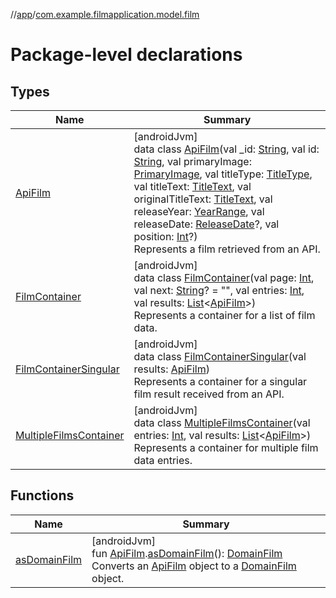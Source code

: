 //[app](../../index.md)/[com.example.filmapplication.model.film](index.md)

# Package-level declarations

## Types

| Name | Summary |
|---|---|
| [ApiFilm](-api-film/index.md) | [androidJvm]<br>data class [ApiFilm](-api-film/index.md)(val _id: [String](https://kotlinlang.org/api/latest/jvm/stdlib/kotlin/-string/index.html), val id: [String](https://kotlinlang.org/api/latest/jvm/stdlib/kotlin/-string/index.html), val primaryImage: [PrimaryImage](../[root]/-primary-image/index.md), val titleType: [TitleType](../[root]/-title-type/index.md), val titleText: [TitleText](../[root]/-title-text/index.md), val originalTitleText: [TitleText](../[root]/-title-text/index.md), val releaseYear: [YearRange](../[root]/-year-range/index.md), val releaseDate: [ReleaseDate](../[root]/-release-date/index.md)?, val position: [Int](https://kotlinlang.org/api/latest/jvm/stdlib/kotlin/-int/index.html)?)<br>Represents a film retrieved from an API. |
| [FilmContainer](-film-container/index.md) | [androidJvm]<br>data class [FilmContainer](-film-container/index.md)(val page: [Int](https://kotlinlang.org/api/latest/jvm/stdlib/kotlin/-int/index.html), val next: [String](https://kotlinlang.org/api/latest/jvm/stdlib/kotlin/-string/index.html)? = &quot;&quot;, val entries: [Int](https://kotlinlang.org/api/latest/jvm/stdlib/kotlin/-int/index.html), val results: [List](https://kotlinlang.org/api/latest/jvm/stdlib/kotlin.collections/-list/index.html)&lt;[ApiFilm](-api-film/index.md)&gt;)<br>Represents a container for a list of film data. |
| [FilmContainerSingular](-film-container-singular/index.md) | [androidJvm]<br>data class [FilmContainerSingular](-film-container-singular/index.md)(val results: [ApiFilm](-api-film/index.md))<br>Represents a container for a singular film result received from an API. |
| [MultipleFilmsContainer](-multiple-films-container/index.md) | [androidJvm]<br>data class [MultipleFilmsContainer](-multiple-films-container/index.md)(val entries: [Int](https://kotlinlang.org/api/latest/jvm/stdlib/kotlin/-int/index.html), val results: [List](https://kotlinlang.org/api/latest/jvm/stdlib/kotlin.collections/-list/index.html)&lt;[ApiFilm](-api-film/index.md)&gt;)<br>Represents a container for multiple film data entries. |

## Functions

| Name | Summary |
|---|---|
| [asDomainFilm](as-domain-film.md) | [androidJvm]<br>fun [ApiFilm](-api-film/index.md).[asDomainFilm](as-domain-film.md)(): [DomainFilm](../com.example.filmapplication.domain/-domain-film/index.md)<br>Converts an [ApiFilm](-api-film/index.md) object to a [DomainFilm](../com.example.filmapplication.domain/-domain-film/index.md) object. |
